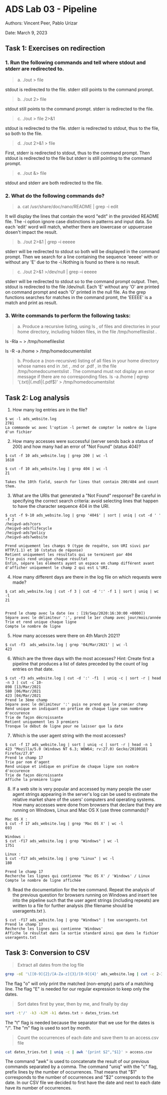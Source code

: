 # ADS Lab 03 - Pipeline

Authors: Vincent Peer, Pablo Urizar

Date: March 9, 2023

## Task 1: Exercises on redirection

### 1. Run the following commands and tell where stdout and stderr are redirected to.  
> a. ./out > file  

stdout is redirected to the file. stderr still points to the command prompt.  
> b. ./out 2> file   

stdout still points to the command prompt. stderr is redirected to the file.   
> c. ./out > file 2>&1   
 
stdout is redirected to the file. stderr is redirected to stdout, thus to the file, so both to the file.  
> d. ./out 2>&1 > file  
 
First, stderr is redirected to stdout, thus to the command prompt. Then stdout is redirected to the file but stderr is still pointing to the command prompt.  
> e. ./out &> file  
 
stdout and stderr are both redirected to the file.   


### 2. What do the following commands do?
> a. cat /usr/share/doc/nano/README | grep -i edit

It will display the lines that contain the word "edit" in the provided README file. The -i option ignore case distinctions in patterns and input data. So each 'edit' word will match, whether there are lowercase or uppuercase dosen't impact the result. 

> b. ./out 2>&1 | grep –i eeeee

stderr will be redirected to stdout so both will be displayed in the command prompt. Then we search for a line containing the sequence 'eeeee' with or without any 'E' due to the -i.Nothing is found so there is no result.

> c. ./out 2>&1 >/dev/null | grep –i eeeee

stderr will be redirected to stdout so to the command prompt output. Then, stdout is redirected to the file /dev/null. Each 'E' without any 'O' are printed on command prompt and each 'O' printed in the null file. As the grep functions searches for matches in the command promt, the 'EEEEE' is a match and print as result.

### 3. Write commands to perform the following tasks:
> a. Produce a recursive listing, using ls , of files and directories in your
home directory, including hidden files, in the file /tmp/homefileslist .

ls -Rla ~ > /tmp/homefileslist

ls -R -a /home > /tmp/homedocumentslist

> b. Produce a (non-recursive) listing of all files in your home directory whose names end in .txt , .md or .pdf , in the file /tmp/homedocumentslist . The command must not display an error message if there are no corresponding files.
ls -a /home | egrep '(.txt$)|(.md$)|(.pdf$)' > /tmp/homedocumentslist


## Task 2: Log analysis

1. How many log entries are in the file?
```  
$ wc -l ads_website.log
2781 
La commande wc avec l'option -l permet de compter le nombre de ligne d'un fichier
```

2. How many accesses were successful (server sends back a status of 200) and how
many had an error of "Not Found" (status 404)?  
```
$ cut -f 10 ads_website.log | grep 200 | wc -l
1610

$ cut -f 10 ads_website.log | grep 404 | wc -l
21

Takes the 10th field, search for lines that contain 200/404 and count them.
```


3. What are the URIs that generated a "Not Found" response? Be careful in
specifying the correct search criteria: avoid selecting lines that happen to
have the character sequence 404 in the URI.  
```
$ cut -f 9-10 ads_website.log | grep '404$' | sort | uniq | cut -d ' ' -f 2
/heigvd-ads?cors
/heigvd-ads?lifecycle
/heigvd-ads?policy
/heigvd-ads?website  

Prend uniquement les champs 9 (type de requête, son URI siuvi par HTTP/1.1) et 10 (status de réponse)  
Retient uniquement les résultats qui se terminent par 404
Trie puis rend unique chaque résultat
Enfin, sépare les éléments ayant un espace en champ différent avant d'afficher uniquement le champ 2 qui est L'URI.
```

4. How many different days are there in the log file on which requests were made?  
```   
$ cat ads_website.log | cut -f 3 | cut -d ':' -f 1 | sort | uniq | wc -l  
21  


Prend le champ avec la date (ex : [19/Sep/2020:16:30:00 +0000])
Sépare avec le délimiteur ':', prend le 1er champ avec jour/mois/année
Trie et rend unique chaque ligne
Compte le nombre de ligne  
```

5. How many accesses were there on 4th March 2021?  
```
$ cut -f3  ads_website.log | grep '04/Mar/2021' | wc -l   
423
```
6. Which are the three days with the most accesses? Hint: Create first a pipeline
that produces a list of dates preceded by the count of log entries on that
date.
```
$ cut -f3 ads_website.log | cut -d ':' -f1  | uniq -c | sort -r | head -n 3 | cut -c 10- 
898 [13/Mar/2021
580 [06/Mar/2021
423 [04/Mar/2021
Prend le 3ème champ
Sépare avec le délimiteur ':' puis ne prend que le premier champ
Rend unique en indiquant en préfixe de chaque ligne son nombre d'occurence
Trie de façon décroissante
Retient uniquement les 3 premiers
Tronque le début de ligne pour ne laisser que la date
```

7. Which is the user agent string with the most accesses?
```
$ cut -f 17 ads_website.log | sort | uniq -c | sort -r | head -n 1
423 "Mozilla/5.0 (Windows NT 6.3; WOW64; rv:27.0) Gecko/20100101 Firefox/27.0"
Prend le champ 17
Trie par nom d'agent
Rend unique et indique en préfixe de chaque ligne son nombre d'occurence
Trie de façon décroissante
Affiche la première ligne
```
8. If a web site is very popular and accessed by many people the user agent
strings appearing in the server's log can be used to estimate the relative
market share of the users' computers and operating systems. How many accesses
were done from browsers that declare that they are running on Windows, Linux
and Mac OS X (use three commands)?
```
Mac OS X :
$ cut -f 17 ads_website.log | grep 'Mac OS X' | wc -l
693

Windows :
$ cut -f17 ads_website.log | grep "Windows" | wc -l
1751

Linux :
$ cut -f17 ads_website.log | grep "Linux" | wc -l
180

Prend le champ 17
Recherche les lignes qui contienne 'Mac OS X' / 'Windows' / Linux
Compte le nombre de ligne affichée
```
9. Read the documentation for the tee command. Repeat the analysis of the
previous question for browsers running on Windows and insert tee into the
pipeline such that the user agent strings (including repeats) are written to a
file for further analysis (the filename should be useragents.txt ).
```
$ cut -f17 ads_website.log | grep "Windows" | tee useragents.txt
Prend le champ 17
Recherche les lignes qui contienne 'Windows'
Affiche le résultat dans la sortie standard ainsi que dans le fichier useragents.txt
```


## Task 3: Conversion to CSV
> Extract all dates from the log file

```bash
grep -oE '\[[0-9]{2}/[A-Za-z]{3}/[0-9]{4}' ads_website.log | cut -c 2-12 > dates.txt
```

The flag "o" will only print the matched (non-empty) parts of a matching line. The flag "E" is needed for our regular expression to keep only the dates.

> Sort dates first by year, then by me, and finally by day

```bash
sort -t'/' -k3 -k2M -k1 dates.txt > dates_tries.txt
```

The "t" flag is needed because the separator that we use for the dates is "/". The "m" flag is used to sort by month.

> Count the occurrences of each date and save them to an access.csv file

```bash
cat dates_tries.txt | uniq -c | awk '{print $2","$1}' > access.csv
```

The command "awk" is used to concatenate the result of our previous commands separated by a comma. The command "uniq" with the "c" flag, prefix lines by the number of occurrences. That means that "$1" corresponds to the number of occurrences and "$2" corresponds to the date. In our CSV file we decided to first have the date and next to each date have its number of occurrences.
